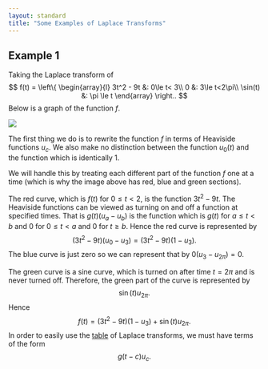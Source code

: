 ```yaml
---
layout: standard
title: "Some Examples of Laplace Transforms"
---
```


## Example 1

Taking the Laplace transform of
$$
f(t) = \left\{
\begin{array}{l}
3t^2 - 9t &: 0\le t< 3\\
0 &: 3\le t<2\pi\\
\sin(t) &: \pi \le t
\end{array}
\right..
$$
Below is a graph of the function $f$.

![](C:\Users\dclan\OneDrive\Documents\GitHub\djclancy.github.io\math307\notes\LaplaceTransforms\images\examplef_parabola_0_sin.png)

The first thing we do is to rewrite the function $f$ in terms of Heaviside functions $u_c$. We also make no distinction between the function $u_0(t)$ and the function which is identically 1.



We will handle this by treating each different part of the function $f$ one at a time (which is why the image above has red, blue and green sections).



The red curve, which is $f(t)$ for $0\le t< 2$, is the function $3t^2-9t$. The Heaviside functions can be viewed as turning on and off a function at specified times. That is $g(t)(u_a - u_b)$ is the function which is $g(t)$ for $a\le t< b$ and $0$ for $0\le t< a$ and 0 for $t\ge b$. Hence the red curve is represented by
$$
\left(3t^2-9t\right)\left(u_0 - u_3\right) = (3t^2-9t)(1-u_3).
$$
The blue curve is just zero so we can represent that by $0(u_3-u_{2\pi}) = 0$. 



The green curve is a sine curve, which is turned on after time $t = 2\pi$ and is never turned off. Therefore, the green part of the curve is represented by
$$
\sin(t) u_{2\pi}.
$$
Hence
$$
f(t) = (3t^2 - 9t)(1-u_{3}) + \sin(t) u_{2\pi}.
$$
In order to easily use the [table](Laplace.Transform.Table.pdf) of Laplace transforms, we must have terms of the form 
$$
g(t-c)u_c.
$$
